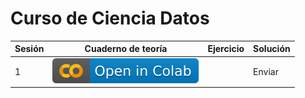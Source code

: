 # Curso de Ciencia Datos


| Sesión | Cuaderno de teoría | Ejercicio | Solución |
|--------|--------------------|-----------|----------|
| 1      | [![](sesiones/img/colab.svg)](https://colab.research.google.com/github/CenticMurcia/curso-ciencia-datos/blob/master/sesiones/01_pandas_data_analysis/teoria.ipynb)             |           | Enviar   |
